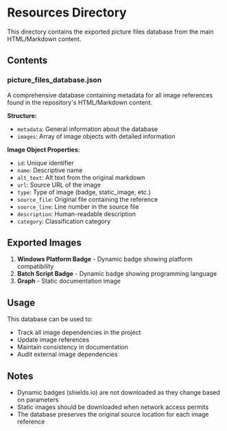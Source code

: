 # Resources Directory

This directory contains the exported picture files database from the main HTML/Markdown content.

## Contents

### picture_files_database.json
A comprehensive database containing metadata for all image references found in the repository's HTML/Markdown content.

**Structure:**
- `metadata`: General information about the database
- `images`: Array of image objects with detailed information

**Image Object Properties:**
- `id`: Unique identifier
- `name`: Descriptive name
- `alt_text`: Alt text from the original markdown
- `url`: Source URL of the image
- `type`: Type of image (badge, static_image, etc.)
- `source_file`: Original file containing the reference
- `source_line`: Line number in the source file
- `description`: Human-readable description
- `category`: Classification category

## Exported Images

1. **Windows Platform Badge** - Dynamic badge showing platform compatibility
2. **Batch Script Badge** - Dynamic badge showing programming language
3. **Graph** - Static documentation image

## Usage

This database can be used to:
- Track all image dependencies in the project
- Update image references
- Maintain consistency in documentation
- Audit external image dependencies

## Notes

- Dynamic badges (shields.io) are not downloaded as they change based on parameters
- Static images should be downloaded when network access permits
- The database preserves the original source location for each image reference